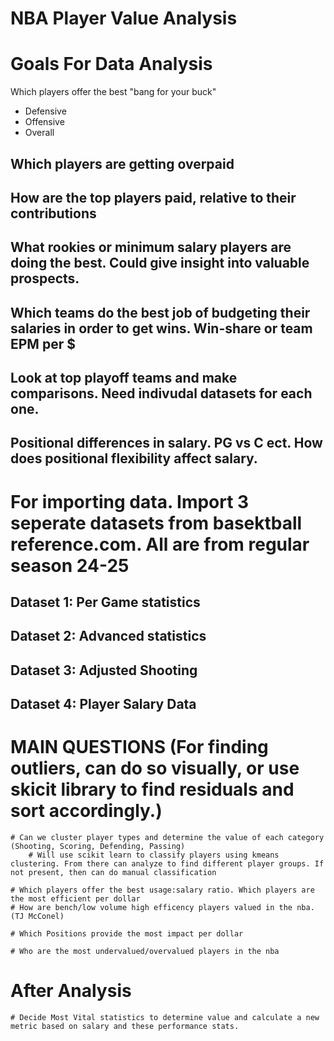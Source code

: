 # NBA Player Value Analysis

# Goals For Data Analysis
Which players offer the best "bang for your buck"
- Defensive
- Offensive
- Overall 
## Which players are getting overpaid
## How are the top players paid, relative to their contributions
## What rookies or minimum salary players are doing the best. Could give insight into valuable prospects. 

## Which teams do the best job of budgeting their salaries in order to get wins. Win-share or team EPM per $
## Look at top playoff teams and make comparisons. Need indivudal datasets for each one. 
## Positional differences in salary. PG vs C ect. How does positional flexibility affect salary. 


# For importing data. Import 3 seperate datasets from basektball reference.com. All are from regular season 24-25
 ## Dataset 1: Per Game statistics
 ## Dataset 2: Advanced statistics
 ## Dataset 3: Adjusted Shooting
 ## Dataset 4: Player Salary Data



# MAIN QUESTIONS  (For finding outliers, can do so visually, or use skicit library to find residuals and sort accordingly.)

    
    # Can we cluster player types and determine the value of each category (Shooting, Scoring, Defending, Passing)
        # Will use scikit learn to classify players using kmeans clustering. From there can analyze to find different player groups. If not present, then can do manual classification

    # Which players offer the best usage:salary ratio. Which players are the most efficient per dollar
    # How are bench/low volume high efficency players valued in the nba. (TJ McConel)

    # Which Positions provide the most impact per dollar

    # Who are the most undervalued/overvalued players in the nba


# After Analysis
    # Decide Most Vital statistics to determine value and calculate a new metric based on salary and these performance stats. 
